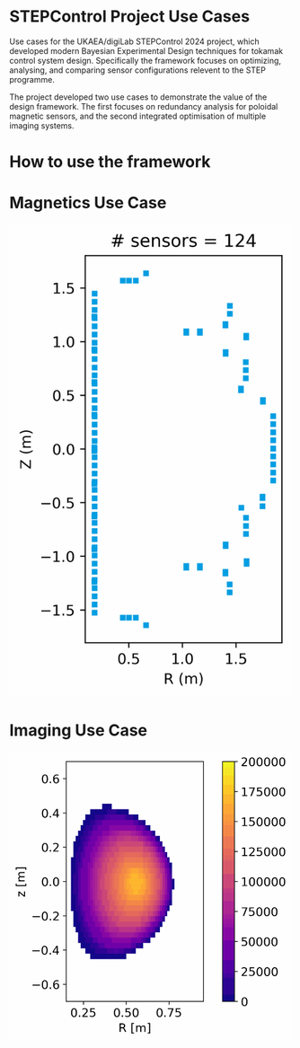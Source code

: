 # STEPControl Project Use Cases

Use cases for the UKAEA/digiLab STEPControl 2024 project, which developed modern Bayesian Experimental Design techniques for tokamak control system design. Specifically the framework focuses on optimizing, analysing, and comparing sensor configurations relevent to the STEP programme. 

The project developed two use cases to demonstrate the value of the design framework. The first focuses on redundancy analysis for poloidal magnetic sensors, and the second integrated optimisation of multiple imaging systems.

# How to use the framework

# Magnetics Use Case

![image info](MagneticsDemo/Images/animated_plot.gif)

# Imaging Use Case


![image info](ImagingDemo/Images/animated_plot.gif)
